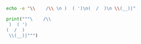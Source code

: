 ```sh
echo -e "\\    /\\ \n )  ( ')\n(  /  )\n \\(__)|"
```

```py
print("""\    /\\
 )  ( ')
(  /  )
 \\(__)|""")
```
